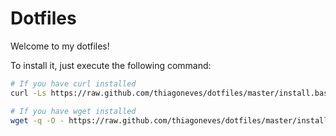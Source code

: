 # Dotfiles

Welcome to my dotfiles!

To install it, just execute the following command:

```bash
# If you have curl installed
curl -Ls https://raw.github.com/thiagoneves/dotfiles/master/install.bash | bash

# If you have wget installed
wget -q -O - https://raw.github.com/thiagoneves/dotfiles/master/install.bash | bash
```
